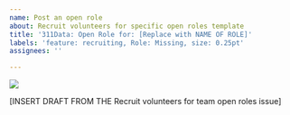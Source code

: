 ```yaml
---
name: Post an open role
about: Recruit volunteers for specific open roles template
title: '311Data: Open Role for: [Replace with NAME OF ROLE]'
labels: 'feature: recruiting, Role: Missing, size: 0.25pt'
assignees: ''

---
```


<img src="https://www.hackforla.org/assets/images/projects/311_data.png"/>

[INSERT DRAFT FROM THE Recruit volunteers for team open roles issue]
